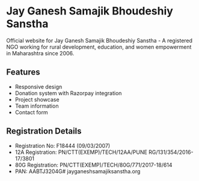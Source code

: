 # Jay Ganesh Samajik Bhoudeshiy Sanstha

Official website for Jay Ganesh Samajik Bhoudeshiy Sanstha - A registered NGO working for rural development, education, and women empowerment in Maharashtra since 2006.

## Features
- Responsive design
- Donation system with Razorpay integration
- Project showcase
- Team information
- Contact form

## Registration Details
- Registration No: F18444 (09/03/2007)
- 12A Registration: PN/CTT(EXEMP)/TECH/12AA/PUNE RG/131/354/2016-17/3801
- 80G Registration: PN/CTT(EXEMP)/TECH/80G/771/2017-18/614
- PAN: AABTJ3204G# jayganeshsamajiksanstha.org
